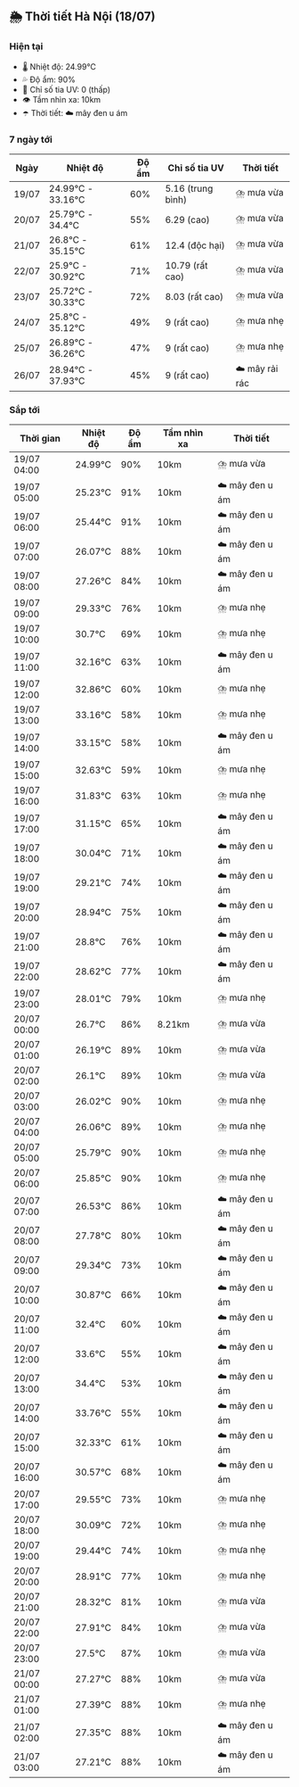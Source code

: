 ## 🌦️ Thời tiết Hà Nội (18/07)

### Hiện tại

- 🌡️ Nhiệt độ: 24.99℃
- 💦 Độ ẩm: 90%
- 🌟 Chỉ số tia UV: 0 (thấp)
- 👁️ Tầm nhìn xa: 10km
- ☂️ Thời tiết: ☁️ mây đen u ám

### 7 ngày tới

| Ngày | Nhiệt độ | Độ ẩm | Chỉ số tia UV | Thời tiết |
| --- | --- | --- | --- | --- |
| 19/07 | 24.99℃ - 33.16℃ | 60% | 5.16 (trung bình) | ⛈️ mưa vừa |
| 20/07 | 25.79℃ - 34.4℃ | 55% | 6.29 (cao) | ⛈️ mưa vừa |
| 21/07 | 26.8℃ - 35.15℃ | 61% | 12.4 (độc hại) | ⛈️ mưa vừa |
| 22/07 | 25.9℃ - 30.92℃ | 71% | 10.79 (rất cao) | ⛈️ mưa vừa |
| 23/07 | 25.72℃ - 30.33℃ | 72% | 8.03 (rất cao) | ⛈️ mưa vừa |
| 24/07 | 25.8℃ - 35.12℃ | 49% | 9 (rất cao) | ⛈️ mưa nhẹ |
| 25/07 | 26.89℃ - 36.26℃ | 47% | 9 (rất cao) | ⛈️ mưa nhẹ |
| 26/07 | 28.94℃ - 37.93℃ | 45% | 9 (rất cao) | ☁️ mây rải rác |

### Sắp tới

| Thời gian | Nhiệt độ | Độ ẩm | Tầm nhìn xa | Thời tiết |
| --- | --- | --- | --- | --- |
| 19/07 04:00 | 24.99℃ | 90% | 10km | ⛈️ mưa vừa |
| 19/07 05:00 | 25.23℃ | 91% | 10km | ☁️ mây đen u ám |
| 19/07 06:00 | 25.44℃ | 91% | 10km | ☁️ mây đen u ám |
| 19/07 07:00 | 26.07℃ | 88% | 10km | ☁️ mây đen u ám |
| 19/07 08:00 | 27.26℃ | 84% | 10km | ☁️ mây đen u ám |
| 19/07 09:00 | 29.33℃ | 76% | 10km | ⛈️ mưa nhẹ |
| 19/07 10:00 | 30.7℃ | 69% | 10km | ⛈️ mưa nhẹ |
| 19/07 11:00 | 32.16℃ | 63% | 10km | ☁️ mây đen u ám |
| 19/07 12:00 | 32.86℃ | 60% | 10km | ⛈️ mưa nhẹ |
| 19/07 13:00 | 33.16℃ | 58% | 10km | ⛈️ mưa nhẹ |
| 19/07 14:00 | 33.15℃ | 58% | 10km | ☁️ mây đen u ám |
| 19/07 15:00 | 32.63℃ | 59% | 10km | ⛈️ mưa nhẹ |
| 19/07 16:00 | 31.83℃ | 63% | 10km | ⛈️ mưa nhẹ |
| 19/07 17:00 | 31.15℃ | 65% | 10km | ☁️ mây đen u ám |
| 19/07 18:00 | 30.04℃ | 71% | 10km | ☁️ mây đen u ám |
| 19/07 19:00 | 29.21℃ | 74% | 10km | ☁️ mây đen u ám |
| 19/07 20:00 | 28.94℃ | 75% | 10km | ☁️ mây đen u ám |
| 19/07 21:00 | 28.8℃ | 76% | 10km | ☁️ mây đen u ám |
| 19/07 22:00 | 28.62℃ | 77% | 10km | ☁️ mây đen u ám |
| 19/07 23:00 | 28.01℃ | 79% | 10km | ⛈️ mưa nhẹ |
| 20/07 00:00 | 26.7℃ | 86% | 8.21km | ⛈️ mưa vừa |
| 20/07 01:00 | 26.19℃ | 89% | 10km | ⛈️ mưa vừa |
| 20/07 02:00 | 26.1℃ | 89% | 10km | ⛈️ mưa vừa |
| 20/07 03:00 | 26.02℃ | 90% | 10km | ⛈️ mưa nhẹ |
| 20/07 04:00 | 26.06℃ | 89% | 10km | ⛈️ mưa nhẹ |
| 20/07 05:00 | 25.79℃ | 90% | 10km | ⛈️ mưa nhẹ |
| 20/07 06:00 | 25.85℃ | 90% | 10km | ⛈️ mưa nhẹ |
| 20/07 07:00 | 26.53℃ | 86% | 10km | ☁️ mây đen u ám |
| 20/07 08:00 | 27.78℃ | 80% | 10km | ☁️ mây đen u ám |
| 20/07 09:00 | 29.34℃ | 73% | 10km | ☁️ mây đen u ám |
| 20/07 10:00 | 30.87℃ | 66% | 10km | ☁️ mây đen u ám |
| 20/07 11:00 | 32.4℃ | 60% | 10km | ☁️ mây đen u ám |
| 20/07 12:00 | 33.6℃ | 55% | 10km | ☁️ mây đen u ám |
| 20/07 13:00 | 34.4℃ | 53% | 10km | ☁️ mây đen u ám |
| 20/07 14:00 | 33.76℃ | 55% | 10km | ☁️ mây đen u ám |
| 20/07 15:00 | 32.33℃ | 61% | 10km | ☁️ mây đen u ám |
| 20/07 16:00 | 30.57℃ | 68% | 10km | ☁️ mây đen u ám |
| 20/07 17:00 | 29.55℃ | 73% | 10km | ⛈️ mưa nhẹ |
| 20/07 18:00 | 30.09℃ | 72% | 10km | ⛈️ mưa nhẹ |
| 20/07 19:00 | 29.44℃ | 74% | 10km | ⛈️ mưa nhẹ |
| 20/07 20:00 | 28.91℃ | 77% | 10km | ⛈️ mưa nhẹ |
| 20/07 21:00 | 28.32℃ | 81% | 10km | ⛈️ mưa vừa |
| 20/07 22:00 | 27.91℃ | 84% | 10km | ⛈️ mưa vừa |
| 20/07 23:00 | 27.5℃ | 87% | 10km | ⛈️ mưa vừa |
| 21/07 00:00 | 27.27℃ | 88% | 10km | ⛈️ mưa vừa |
| 21/07 01:00 | 27.39℃ | 88% | 10km | ⛈️ mưa nhẹ |
| 21/07 02:00 | 27.35℃ | 88% | 10km | ☁️ mây đen u ám |
| 21/07 03:00 | 27.21℃ | 88% | 10km | ☁️ mây đen u ám |
